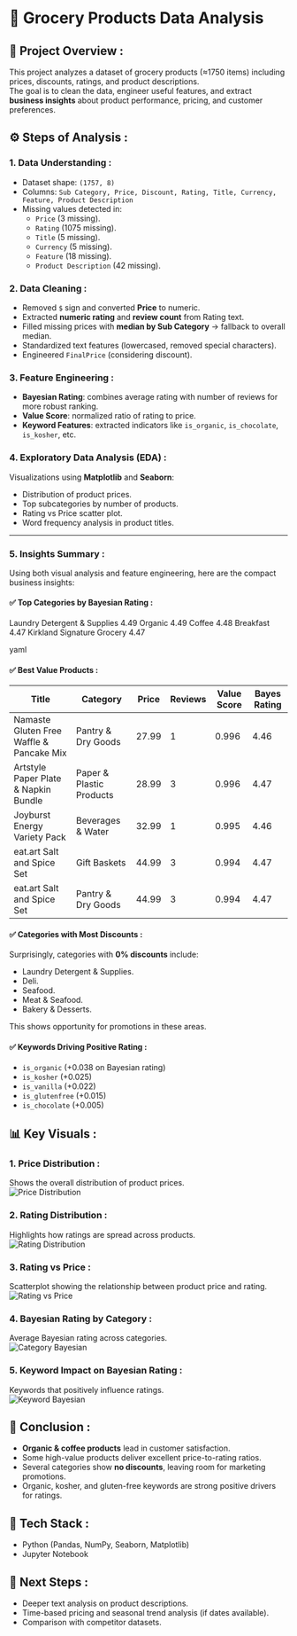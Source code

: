 # 🛒 Grocery Products Data Analysis

## 📌 Project Overview :
This project analyzes a dataset of grocery products (≈1750 items) including prices, discounts, ratings, and product descriptions.  
The goal is to clean the data, engineer useful features, and extract **business insights** about product performance, pricing, and customer preferences.  

## ⚙️ Steps of Analysis :

### 1. Data Understanding :
- Dataset shape: `(1757, 8)`
- Columns: `Sub Category, Price, Discount, Rating, Title, Currency, Feature, Product Description`
- Missing values detected in:
  - `Price` (3 missing).
  - `Rating` (1075 missing).
  - `Title` (5 missing).
  - `Currency` (5 missing).
  - `Feature` (18 missing).
  - `Product Description` (42 missing).

### 2. Data Cleaning :
- Removed `$` sign and converted **Price** to numeric.  
- Extracted **numeric rating** and **review count** from Rating text.  
- Filled missing prices with **median by Sub Category** → fallback to overall median.  
- Standardized text features (lowercased, removed special characters).  
- Engineered `FinalPrice` (considering discount).  

### 3. Feature Engineering :
- **Bayesian Rating**: combines average rating with number of reviews for more robust ranking.  
- **Value Score**: normalized ratio of rating to price.  
- **Keyword Features**: extracted indicators like `is_organic`, `is_chocolate`, `is_kosher`, etc.  

### 4. Exploratory Data Analysis (EDA) :
Visualizations using **Matplotlib** and **Seaborn**:
- Distribution of product prices.
- Top subcategories by number of products.
- Rating vs Price scatter plot.
- Word frequency analysis in product titles.

---

### 5. Insights Summary :
Using both visual analysis and feature engineering, here are the compact business insights:

#### ✅ Top Categories by Bayesian Rating :
Laundry Detergent & Supplies 4.49
Organic 4.49
Coffee 4.48
Breakfast 4.47
Kirkland Signature Grocery 4.47

yaml

#### ✅ Best Value Products :
| Title | Category | Price | Reviews | Value Score | Bayes Rating |
|-------|----------|-------|---------|-------------|--------------|
| Namaste Gluten Free Waffle & Pancake Mix | Pantry & Dry Goods | 27.99 | 1 | 0.996 | 4.46 |
| Artstyle Paper Plate & Napkin Bundle | Paper & Plastic Products | 28.99 | 3 | 0.996 | 4.47 |
| Joyburst Energy Variety Pack | Beverages & Water | 32.99 | 1 | 0.995 | 4.46 |
| eat.art Salt and Spice Set | Gift Baskets | 44.99 | 3 | 0.994 | 4.47 |
| eat.art Salt and Spice Set | Pantry & Dry Goods | 44.99 | 3 | 0.994 | 4.47 |

#### ✅ Categories with Most Discounts :
Surprisingly, categories with **0% discounts** include:  
- Laundry Detergent & Supplies. 
- Deli.  
- Seafood. 
- Meat & Seafood.  
- Bakery & Desserts.  

This shows opportunity for promotions in these areas.  

#### ✅ Keywords Driving Positive Rating :
- `is_organic` (+0.038 on Bayesian rating)  
- `is_kosher` (+0.025)  
- `is_vanilla` (+0.022)  
- `is_glutenfree` (+0.015)  
- `is_chocolate` (+0.005)  

## 📊 Key Visuals :

### 1. Price Distribution :
Shows the overall distribution of product prices.  
![Price Distribution](Images/fig_price_dist.png)

### 2. Rating Distribution :
Highlights how ratings are spread across products.  
![Rating Distribution](Images/fig_rating_dist.png)

### 3. Rating vs Price :
Scatterplot showing the relationship between product price and rating.  
![Rating vs Price](Images/fig_rating_vs_price.png)

### 4. Bayesian Rating by Category :
Average Bayesian rating across categories.  
![Category Bayesian](Images/fig_categories_bayes.png) 

### 5. Keyword Impact on Bayesian Rating :
Keywords that positively influence ratings.  
![Keyword Bayesian](Images/fig_keyword_bayes.png)

## 🚀 Conclusion :
- **Organic & coffee products** lead in customer satisfaction.  
- Some high-value products deliver excellent price-to-rating ratios.  
- Several categories show **no discounts**, leaving room for marketing promotions.  
- Organic, kosher, and gluten-free keywords are strong positive drivers for ratings.  

## 📂 Tech Stack :
- Python (Pandas, NumPy, Seaborn, Matplotlib)  
- Jupyter Notebook  

## 📢 Next Steps :
- Deeper text analysis on product descriptions.  
- Time-based pricing and seasonal trend analysis (if dates available).  
- Comparison with competitor datasets.
